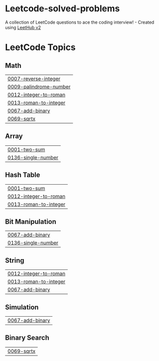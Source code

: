 # Leetcode-solved-problems
A collection of LeetCode questions to ace the coding interview! - Created using [LeetHub v2](https://github.com/arunbhardwaj/LeetHub-2.0)

<!---LeetCode Topics Start-->
# LeetCode Topics
## Math
|  |
| ------- |
| [0007-reverse-integer](https://github.com/RITHIKA9123/Leetcode-solved-problems/tree/master/0007-reverse-integer) |
| [0009-palindrome-number](https://github.com/RITHIKA9123/Leetcode-solved-problems/tree/master/0009-palindrome-number) |
| [0012-integer-to-roman](https://github.com/RITHIKA9123/Leetcode-solved-problems/tree/master/0012-integer-to-roman) |
| [0013-roman-to-integer](https://github.com/RITHIKA9123/Leetcode-solved-problems/tree/master/0013-roman-to-integer) |
| [0067-add-binary](https://github.com/RITHIKA9123/Leetcode-solved-problems/tree/master/0067-add-binary) |
| [0069-sqrtx](https://github.com/RITHIKA9123/Leetcode-solved-problems/tree/master/0069-sqrtx) |
## Array
|  |
| ------- |
| [0001-two-sum](https://github.com/RITHIKA9123/Leetcode-solved-problems/tree/master/0001-two-sum) |
| [0136-single-number](https://github.com/RITHIKA9123/Leetcode-solved-problems/tree/master/0136-single-number) |
## Hash Table
|  |
| ------- |
| [0001-two-sum](https://github.com/RITHIKA9123/Leetcode-solved-problems/tree/master/0001-two-sum) |
| [0012-integer-to-roman](https://github.com/RITHIKA9123/Leetcode-solved-problems/tree/master/0012-integer-to-roman) |
| [0013-roman-to-integer](https://github.com/RITHIKA9123/Leetcode-solved-problems/tree/master/0013-roman-to-integer) |
## Bit Manipulation
|  |
| ------- |
| [0067-add-binary](https://github.com/RITHIKA9123/Leetcode-solved-problems/tree/master/0067-add-binary) |
| [0136-single-number](https://github.com/RITHIKA9123/Leetcode-solved-problems/tree/master/0136-single-number) |
## String
|  |
| ------- |
| [0012-integer-to-roman](https://github.com/RITHIKA9123/Leetcode-solved-problems/tree/master/0012-integer-to-roman) |
| [0013-roman-to-integer](https://github.com/RITHIKA9123/Leetcode-solved-problems/tree/master/0013-roman-to-integer) |
| [0067-add-binary](https://github.com/RITHIKA9123/Leetcode-solved-problems/tree/master/0067-add-binary) |
## Simulation
|  |
| ------- |
| [0067-add-binary](https://github.com/RITHIKA9123/Leetcode-solved-problems/tree/master/0067-add-binary) |
## Binary Search
|  |
| ------- |
| [0069-sqrtx](https://github.com/RITHIKA9123/Leetcode-solved-problems/tree/master/0069-sqrtx) |
<!---LeetCode Topics End-->